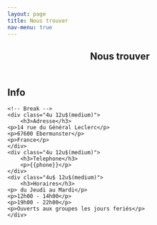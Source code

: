 ```yaml
---
layout: page
title: Nous trouver
nav-menu: true
---
```


<!-- Main -->
<div id="main" class="alt">

<!-- One -->
<section id="one">
	<div class="inner">
		<header class="major">
			<h1>Nous trouver</h1>
		</header>

<!-- Content -->
<h2 id="content">Info</h2>
<div class="row">
	<!-- 
	<div class="6u 12u$(small)">
		<h3>Adresse</h3>
    <p>Mathildenstraße 29</p>	
    <p>Nürnberg, Bayern 90489</p>
    <p>Deutschland</p>
  </div>
	<div class="6u$ 12u$(small)">
		<h3>Telefon</h3>
		<p>0911 / 47001898</p>	
    <p>0911 / 47001899</p>
	</div>
	-->
	
	<!-- Break -->
	<div class="4u 12u$(medium)">
		<h3>Adresse</h3>
    <p>14 rue du Général Leclerc</p>	
    <p>67600 Ebermunster</p>
    <p>France</p>
	</div>
	<div class="4u 12u$(medium)">
		<h3>Telephone</h3>
		<p>{{phone}}</p>	 
	</div>
	<div class="4u$ 12u$(medium)">
		<h3>Horaires</h3>
    <p> du Jeudi au Mardi</p>	
    <p>12h00 - 14h00</p>
    <p>19h00 - 22h00</p>
    <p>Ouverts aux groupes les jours feriés</p>	
	</div>
</div>

</div>
</section>

</div>
